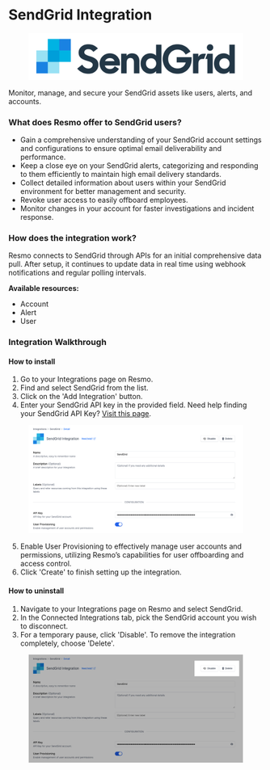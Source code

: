# SendGrid Integration

<figure><img src="../.gitbook/assets/sendgrid-logo.png" alt=""><figcaption></figcaption></figure>

Monitor, manage, and secure your SendGrid assets like users, alerts, and accounts.

### What does Resmo offer to SendGrid users?

* Gain a comprehensive understanding of your SendGrid account settings and configurations to ensure optimal email deliverability and performance.&#x20;
* Keep a close eye on your SendGrid alerts, categorizing and responding to them efficiently to maintain high email delivery standards.&#x20;
* Collect detailed information about users within your SendGrid environment for better management and security.
* Revoke user access to easily offboard employees.
* Monitor changes in your account for faster investigations and incident response.

### How does the integration work?&#x20;

Resmo connects to SendGrid through APIs for an initial comprehensive data pull. After setup, it continues to update data in real time using webhook notifications and regular polling intervals.

**Available resources:**

* Account
* Alert
* User

### Integration Walkthrough

#### **How to install**

1. Go to your Integrations page on Resmo.
2. Find and select SendGrid from the list.
3. Click on the 'Add Integration' button.
4. Enter your SendGrid API key in the provided field. Need help finding your SendGrid API Key? [Visit this page](https://docs.sendgrid.com/ui/account-and-settings/api-keys).

<figure><img src="../.gitbook/assets/sendgrid-resmo.png" alt=""><figcaption></figcaption></figure>

5. Enable User Provisioning to effectively manage user accounts and permissions, utilizing Resmo’s capabilities for user offboarding and access control.
6. Click 'Create' to finish setting up the integration.

#### **How to uninstall**

1. Navigate to your Integrations page on Resmo and select SendGrid.
2. In the Connected Integrations tab, pick the SendGrid account you wish to disconnect.
3. For a temporary pause, click 'Disable'. To remove the integration completely, choose 'Delete'.

<figure><img src="../.gitbook/assets/disable-sendgrid (1).png" alt=""><figcaption></figcaption></figure>
